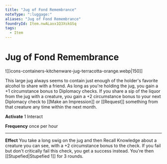 ```yaml
---
title: "Jug of Fond Remembrance"
noteType: ":luggage:"
aliases: "Jug of Fond Remembrance"
foundryId: Item.nwALaxx1Q3XskGSq
tags:
  - Item
---
```


# Jug of Fond Remembrance
![[icons-containers-kitchenware-jug-terracotta-orange.webp|150]]

This large jug always seems to contain just enough of the holder's favorite alcohol to share with a friend. As long as you're holding the jug, you gain a +1 circumstance bonus to Diplomacy checks. If you share a sip of the liquor from the jug with a creature, you gain a +2 circumstance bonus to your next Diplomacy check to [[Make an Impression]] or [[Request]] something from that creature any time within the next month.

**Activate** 1 Interact

**Frequency** once per hour

* * *

**Effect** You take a long swig on the jug and then Recall Knowledge about a creature you can see, with a +2 circumstance bonus to the check. If you fail but don't critically fail this check, you get a success instead. You're then [[Stupefied|Stupefied 1]] for 3 rounds.
